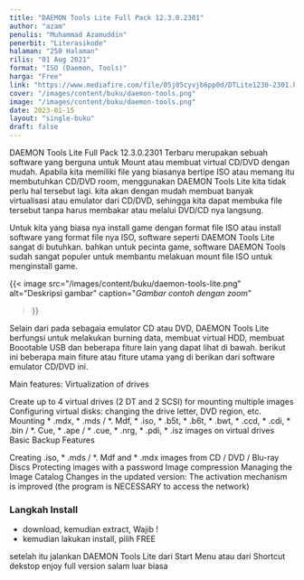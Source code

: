 ```yaml
---
title: "DAEMON Tools Lite Full Pack 12.3.0.2301"
author: "azam"
penulis: "Muhammad Azamuddin"
penerbit: "Literasikode"
halaman: "250 Halaman"
rilis: "01 Aug 2021"
format: "ISO (Daemon, Tools)"
harga: "Free"
link: "https://www.mediafire.com/file/05j05cyvjb6pp0d/DTLite1230-2301.kuyhAa.rar/file"
cover: "/images/content/buku/daemon-tools.png"
image: "/images/content/buku/daemon-tools.png"
date: 2023-01-15
layout: "single-buku"
draft: false
---
```


DAEMON Tools Lite Full Pack 12.3.0.2301 Terbaru merupakan sebuah software yang berguna untuk Mount atau membuat virtual CD/DVD dengan mudah. Apabila kita memiliki file yang biasanya bertipe ISO atau memang itu membutuhkan CD/DVD room, menggunakan DAEMON Tools Lite kita tidak perlu hal tersebut lagi. kita akan dengan mudah membuat banyak virtualisasi atau emulator dari CD/DVD, sehingga kita dapat membuka file tersebut tanpa harus membakar atau melalui DVD/CD nya langsung.

Untuk kita yang biasa nya install game dengan format file ISO atau install software yang format file nya ISO, software seperti DAEMON Tools Lite sangat di butuhkan. bahkan untuk pecinta game, software DAEMON Tools sudah sangat populer untuk membantu melakuan mount file ISO untuk menginstall game.

  {{< image 
  src="/images/content/buku/daemon-tools-lite.png" 
  alt="Deskripsi gambar" 
  caption="*Gambar contoh dengan zoom*" 
  >}}

  Selain dari pada sebagaia emulator CD atau DVD, DAEMON Tools Lite berfungsi untuk melakukan burning data, membuat virtual HDD, membuat Boootable USB dan beberapa fiture lain yang dapat lihat di bawah. berikut ini beberapa main fiture atau fiture utama yang di berikan dari software emulator CD/DVD ini.

Main features:
Virtualization of drives

Create up to 4 virtual drives (2 DT and 2 SCSI) for mounting multiple images
Configuring virtual disks: changing the drive letter, DVD region, etc.
Mounting * .mdx, * .mds / *. Mdf, * .iso, * .b5t, * .b6t, * .bwt, * .ccd, * .cdi, * .bin / *. Cue, * .ape / * .cue, * .nrg, * .pdi, * .isz images on virtual drives
Basic Backup Features

Creating .iso, * .mds / *. Mdf and * .mdx images from CD / DVD / Blu-ray Discs
Protecting images with a password
Image compression
Managing the Image Catalog
Changes in the updated version:
The activation mechanism is improved (the program is NECESSARY to access the network)

### Langkah Install

 - download, kemudian extract, Wajib !
 - kemudian lakukan install, pilih FREE

setelah itu jalankan DAEMON Tools Lite dari Start Menu atau dari Shortcut dekstop enjoy full version salam luar biasa